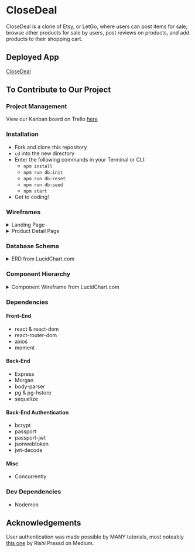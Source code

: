 # CloseDeal
CloseDeal is a clone of Etsy, or LetGo, where users can post items for sale, browse other products for sale by users, post reviews on products, and add products to their shopping cart.

## Deployed App
[CloseDeal](https://close-deal-app.herokuapp.com/)

## To Contribute to Our Project

### Project Management
View our Kanban board on Trello [here](https://trello.com/b/Kokd8Ev1/project-3)


### Installation
- Fork and clone this repository
- <code>cd</code> into the new directory
- Enter the following commands in your Terminal or CLI:
    - <code>npm install</code>
    - <code>npm run db:init</code>
    - <code>npm run db:reset</code>
    - <code>npm run db:seed</code>
    - <code>npm start</code>
- Get to coding!

### Wireframes
<details><summary>Landing Page</summary>
<img src="https://res.cloudinary.com/brian-ogilvie/image/upload/v1549592574/Project%203/Wireframe--Landing%20Page.png" alt="landing page">
</details>
<details><summary>Product Detail Page</summary>
<img src="https://res.cloudinary.com/brian-ogilvie/image/upload/v1549592630/Project%203/Wireframe--Product%20Detail.png" alt="product detail">
</details>

### Database Schema
<details><summary>ERD from LucidChart.com</summary>
<img src="https://res.cloudinary.com/brian-ogilvie/image/upload/v1549583897/Project%203/Entity%20Relational%20Diagram.png" alt="ERD">
</details>

### Component Hierarchy
<details><summary>Component Wireframe from LucidChart.com</summary>
<img src="https://res.cloudinary.com/brian-ogilvie/image/upload/v1549522953/Project%203/Component%20Hierarchy.png" alt="hierarchy">
</details>

### Dependencies
#### Front-End
- react & react-dom
- react-router-dom
- axios
- moment

#### Back-End
- Express
- Morgan
- body-parser
- pg & pg-hstore
- sequelize

#### Back-End Authentication
- bcrypt
- passport
- passport-jwt
- jsonwebtoken
- jwt-decode

#### Misc
- Concurrently

### Dev Dependencies
- Nodemon

## Acknowledgements
User authentication was made possible by MANY tutorials, most noteably [this one](https://blog.bitsrc.io/build-a-login-auth-app-with-mern-stack-part-1-c405048e3669) by Rishi Prasad on Medium.
